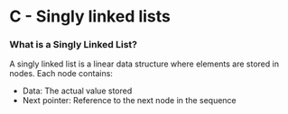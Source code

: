 # C - Singly linked lists #

### What is a Singly Linked List? ###
A singly linked list is a linear data structure where elements are stored in nodes. Each node contains:

- Data: The actual value stored
- Next pointer: Reference to the next node in the sequence